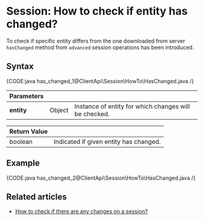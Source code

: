 # Session: How to check if entity has changed?

To check if specific entity differs from the one downloaded from server `hasChanged` method from `advanced` session operations has been introduced.

## Syntax

{CODE:java has_changed_1@ClientApi\Session\HowTo\HasChanged.java /}

| Parameters | | |
| ------------- | ------------- | ----- |
| **entity** | Object | Instance of entity for which changes will be checked. |

| Return Value | |
| ------------- | ----- |
| boolean | Indicated if given entity has changed. |

## Example

{CODE:java has_changed_2@ClientApi\Session\HowTo\HasChanged.java /}

## Related articles

- [How to check if there are any changes on a session?](./check-if-there-are-any-changes-on-a-session)
